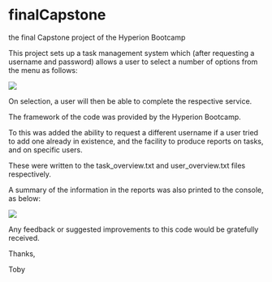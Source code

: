 # finalCapstone
the final Capstone project of the Hyperion Bootcamp

This project sets up a task management system which (after requesting a username and password) allows a user to select a number of options from the menu as follows:


![](https://github.com/tobyStone/Maths-inCoding-Website-Server/blob/main/gif_folder/front%20page%20maths%20inCoding.gif)

On selection, a user will then be able to complete the respective service.

The framework of the code was provided by the Hyperion Bootcamp.

To this was added the ability to request a different username if a user tried to add one already in existence, and the facility to produce reports on tasks, and on specific users.

These were written to the task_overview.txt and user_overview.txt files respectively.

A summary of the information in the reports was also printed to the console, as below:



![](https://github.com/tobyStone/Maths-inCoding-Website-Server/blob/main/gif_folder/front%20page%20maths%20inCoding.gif)

Any feedback or suggested improvements to this code would be gratefully received.

Thanks,

Toby
